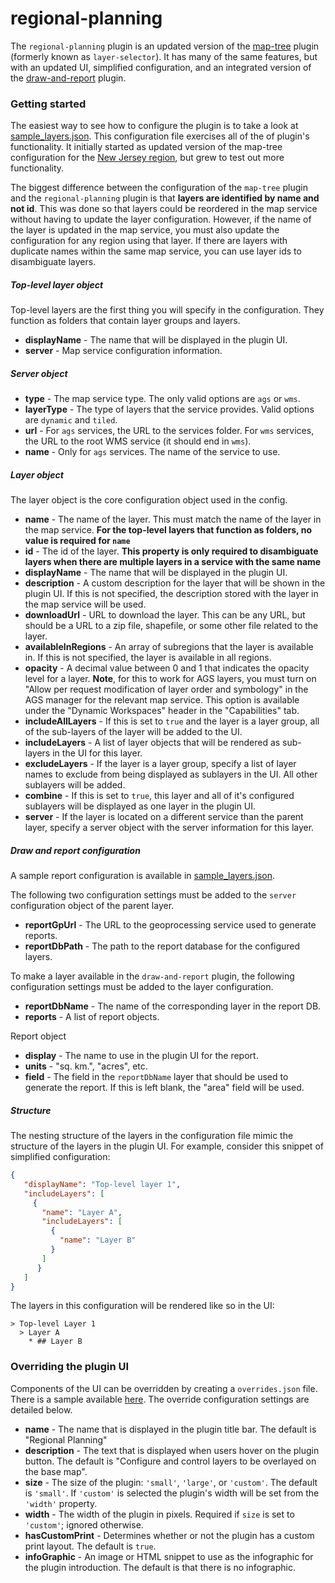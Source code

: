 # regional-planning

The `regional-planning` plugin is an updated version of the [map-tree](https://github.com/CoastalResilienceNetwork/map-tree/) plugin (formerly known as `layer-selector`). It has many of the same features, but with an updated UI, simplified configuration, and an integrated version of the [draw-and-report](https://github.com/CoastalResilienceNetwork/draw-and-report) plugin.

### Getting started

The easiest way to see how to configure the plugin is to take a look at [sample_layers.json](https://github.com/CoastalResilienceNetwork/regional-planning/blob/master/sample_layers.json). This configuration file exercises all of the of plugin's functionality. It initially started as updated version of the map-tree configuration for the [New Jersey region](https://github.com/CoastalResilienceNetwork/newjersey-region/blob/master/plugins/layer_selector/layers.json), but grew to test out more functionality.

The biggest difference between the configuration of the `map-tree` plugin and the `regional-planning` plugin is that **layers are identified by name and not id**. This was done so that layers could be reordered in the map service without having to update the layer configuration. However, if the name of the layer is updated in the map service, you must also update the configuration for any region using that layer. If there are layers with duplicate names within the same map service, you can use layer ids to disambiguate layers.

##### Top-level layer object

Top-level layers are the first thing you will specify in the configuration. They function as folders that contain layer groups and layers.

- **displayName** - The name that will be displayed in the plugin UI.
- **server** - Map service configuration information.

##### Server object

- **type** - The map service type. The only valid options are `ags` or `wms`.
- **layerType** - The type of layers that the service provides. Valid options are `dynamic` and `tiled`.
- **url** - For `ags` services, the URL to the services folder. For `wms` services, the URL to the root WMS service (it should end in `wms`).
- **name** - Only for `ags` services. The name of the service to use.

##### Layer object

The layer object is the core configuration object used in the config.

- **name** - The name of the layer. This must match the name of the layer in the map service. **For the top-level layers that function as folders, no value is required for `name`**
- **id** - The id of the layer. **This property is only required to disambiguate layers when there are multiple layers in a service with the same name**
- **displayName** - The name that will be displayed in the plugin UI.
- **description** - A custom description for the layer that will be shown in the plugin UI. If this is not specified, the description stored with the layer in the map service will be used.
- **downloadUrl** - URL to download the layer. This can be any URL, but should be a URL to a zip file, shapefile, or some other file related to the layer.
- **availableInRegions** - An array of subregions that the layer is available in. If this is not specified, the layer is available in all regions.
- **opacity** - A decimal value between 0 and 1 that indicates the opacity level for a layer. **Note**, for this to work for AGS layers, you must turn on "Allow per request modification of layer order and symbology" in the AGS manager for the relevant map service. This option is available under the "Dynamic Workspaces" header in the "Capabilities" tab.
- **includeAllLayers** - If this is set to `true` and the layer is a layer group, all of the sub-layers of the layer will be added to the UI.
- **includeLayers** - A list of layer objects that will be rendered as sub-layers in the UI for this layer.
- **excludeLayers** - If the layer is a layer group, specify a list of layer names to exclude from being displayed as sublayers in the UI. All other sublayers will be added.
- **combine** - If this is set to `true`, this layer and all of it's configured sublayers will be displayed as one layer in the plugin UI.
- **server** - If the layer is located on a different service than the parent layer, specify a server object with the server information for this layer.

##### Draw and report configuration

A sample report configuration is available in [sample_layers.json](https://github.com/CoastalResilienceNetwork/regional-planning/blob/master/sample_layers.json#L154-L188).

The following two configuration settings must be added to the `server` configuration object of the parent layer.

- **reportGpUrl** - The URL to the geoprocessing service used to generate reports.
- **reportDbPath** - The path to the report database for the configured layers.

To make a layer available in the `draw-and-report` plugin, the following configuration settings must be added to the layer configuration.

- **reportDbName** - The name of the corresponding layer in the report DB.
- **reports** - A list of report objects.

Report object

- **display** - The name to use in the plugin UI for the report.
- **units** - "sq. km.", "acres", etc.
- **field** - The field in the `reportDbName` layer that should be used to generate the report. If this is left blank, the "area" field will be used.

##### Structure

The nesting structure of the layers in the configuration file mimic the structure of the layers in the plugin UI. For example, consider this snippet of simplified configuration:

```json
{
   "displayName": "Top-level layer 1",
   "includeLayers": [
     {
       "name": "Layer A",
       "includeLayers": [
         {
           "name": "Layer B"
         }
       ]
      }
   ]
}
```

The layers in this configuration will be rendered like so in the UI:

```
> Top-level Layer 1
  > Layer A
    * ## Layer B
```

### Overriding the plugin UI

Components of the UI can be overridden by creating a `overrides.json` file. There is a sample available [here](https://github.com/CoastalResilienceNetwork/regional-planning/blob/master/overrides.json). The override configuration settings are detailed below.

- **name** - The name that is displayed in the plugin title bar. The default is "Regional Planning"
- **description** - The text that is displayed when users hover on the plugin button. The default is "Configure and control layers to be overlayed on the base map".
- **size** - The size of the plugin: `'small'`, `'large'`, or `'custom'`. The default is `'small'`. If `'custom'` is selected the plugin's width will be set from the `'width'` property.
- **width** - The width of the plugin in pixels. Required if `size` is set to `'custom'`; ignored otherwise.
- **hasCustomPrint** - Determines whether or not the plugin has a custom print layout. The default is `true`.
- **infoGraphic** - An image or HTML snippet to use as the infographic for the plugin introduction. The default is that there is no infographic.
